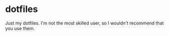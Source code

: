 # dotfiles
Just my dotfiles. I'm not the most skilled user, so I wouldn't recommend that you use them. 
